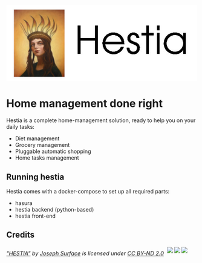 <span style="display:block;text-align:center">[![](https://raw.githubusercontent.com/XayOn/hestia/main/hestia.jpg)](https://github.com/XayOn/hestia) </span>

# Home management done right 

Hestia is a complete home-management solution, ready to help you on your daily tasks:

- Diet management
- Grocery management
- Pluggable automatic shopping
- Home tasks management

## Running hestia

Hestia comes with a docker-compose to set up all required parts:

- hasura
- hestia backend (python-based)
- hestia front-end

## Credits

<p style="font-size: 0.9rem;font-style: italic;"><a href="https://www.flickr.com/photos/76194346@N02/14565015967">"HESTIA"</a><span> by <a href="https://www.flickr.com/photos/76194346@N02">Joseph Surface</a></span> is licensed under <a href="https://creativecommons.org/licenses/by-nd/2.0/?ref=ccsearch&atype=html" style="margin-right: 5px;">CC BY-ND 2.0</a><a href="https://creativecommons.org/licenses/by-nd/2.0/?ref=ccsearch&atype=html" target="_blank" rel="noopener noreferrer" style="display: inline-block;white-space: none;margin-top: 2px;margin-left: 3px;height: 22px !important;"><img style="height: inherit;margin-right: 3px;display: inline-block;" src="https://search.creativecommons.org/static/img/cc_icon.svg?image_id=3238d181-f69e-4a01-8a1f-afa9d898789e" /><img style="height: inherit;margin-right: 3px;display: inline-block;" src="https://search.creativecommons.org/static/img/cc-by_icon.svg" /><img style="height: inherit;margin-right: 3px;display: inline-block;" src="https://search.creativecommons.org/static/img/cc-nd_icon.svg" /></a></p>
